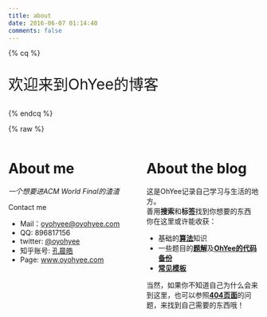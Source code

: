 ```yaml
---
title: about
date: 2016-06-07 01:14:40
comments: false
---
```

{% cq %}
<p style="font-size:30px">欢迎来到OhYee的博客</p>
{% endcq %}

{% raw %}
<style>
    .about_left{ 
        float:left;
        width:45%;
        height:100%;
    }
    .about_right{
        float:right;
        width:45%;
        height:100%;
    }
    .clear {
        clear: both;
    }
    .about_block{
        width:24%;
        height: 100%;
        float: left;
        font-size: 10px;
    }
    .about_block ul{
        margin-left: 0 px;
    }
    .about_block li{
        margin-left: -20px;
    }
    
</style>
<script src="/js/jquery.js"></script>
<div class="about">
    <div class="clear">
    </div>
    <div class="about_left">
        <h1 id="About-me">
            <a href="#About-me" class="headerlink" title="About me"></a>
            About me
        </h1>
        <p>
            <em>
                一个想要进ACM World Final的渣渣
            </em>
        </p>
        <p>
            Contact me
            <ul>
                <li>
                    Mail：<a href="mailto:oyohyee@oyohyee.com" target="_blank" rel="external">oyohyee@oyohyee.com</a>
                </li>
                <li>
                    QQ: 896817156
                </li>
                <li>
                    twitter: <a href="https://twitter.com/OYOhYee" target="_blank" rel="external">@oyohyee</a>
                </li>
                <li>
                    知乎账号: <a href="https://www.zhihu.com/people/kong-chen-hao" target="_blank" rel="external">孔晨皓</a>
                </li>
                <li>
                    Page: <a href="http://www.oyohyee.com">www.oyohyee.com</a>
                </li>
            </ul>
        </p>
    </div>
    <div class="about_right">
        <h1 id="About-the-blog">
            <a href="#About-the-blog" class="headerlink" title="About the blog"></a>
            About the blog
        </h1>
        <p>
            这是OhYee记录自己学习与生活的地方。
            <br>
            善用<strong>搜索</strong>和<strong>标签</strong>找到你想要的东西
            <br>
            你在这里或许能收获：
            <ul>
                <li>
                    基础的<strong><a href="../categories/Algorithm/">算法</a></strong>知识
                </li>
                <li>
                    一些题目的<strong><a href="../categories/Answer/">题解</a></strong>及<strong><a href="https://github.com/OhYee/ACM.github.io" target="_blank" rel="external">OhYee的代码备份</a></strong>
                </li>
                <li>
                    <strong><a href="/templates.html" target="_blank" rel="external">常见模板</a></strong>
                </li>
            </ul>
        </p>
        <p>
            当然，如果你不知道自己为什么会来到这里，也可以参照<strong><a href="/404.html">404页面</a></strong>的问题，来找到自己需要的东西哦！
            <br>
        </p>
    </div>
    <div class="clear">
    </div>
    <div class="about_bottom">
        <div class="about_block">
            <ul>
                <li>
                    我做过什么
                    <ul>
                        <li>
                            <a href="http://www.oyohyee.com/">这个博客</a>
                        </li>
                        <li>
                            <a href="/categories/Answer/">ACM题解</a>
                        </li>
                        <li>
                            <a href="https://github.com/OhYee/ACM.github.io" target="_blank" rel="external">写过的大部分C/C++</a>
                        </li>
                        <li>
                            娱乐性大于实用性的项目
                            <ul>
                                <li>
                                    <a href="https://github.com/ohyee" target="_blank" rel="external">Github</a>
                                </li>
                                <li>
                                    <a href="https://coding.net/u/OhYee" target="_blank" rel="external">Coding</a>
                                </li>
                            </ul>
                        </li>
                    </ul>
                </li>
            </ul>
        </div>
        <div class="about_block">
            <ul>
                <li>
                    我曾经得到过
                    <ul>
                        <li>
                            NOIP复赛二等奖
                        </li>
                    </ul>
                </li>
            </ul>
        </div>
        <div class="about_block">
            <ul>
                <li>
                    我正在学
                    <ul>
                        <li>
                            C++
                        </li>
                        <li>
                            HTML(Div+Css)
                        </li>
                        <li>
                            Javascript
                        </li>
                        <li>
                            Java
                        </li>
                        <li>
                            PHP+Mysql
                        </li>
                    </ul>
                </li>
                <li>
                    我准备学
                    <ul>
                        <li>
                            汇编
                        </li>
                        <li>
                            Python
                        </li>
                    </ul>
                </li>
            </ul>
        </div>
        <div class="about_block">
            <ul>
                <li>
                    My tag
                    <ul>
                        <li>
                            LOVELIVE!
                        </li>
                        <li>
                            C++
                        </li>
                        <li>
                            安徽大学
                        </li>
                        <li>
                            宅
                        </li>
                        <li>
                            ACM
                        </li>
                    </ul>
                </li>
            </ul>
        </div>
        <div class="clear">
        </div>
    </div>
    <div class="clear">
    </div>
    <script>
    $(document).ready(function(){
        $(".friends2").html($(".friends").html());
    });
    </script>
    <h3 id="friends">
            <a href="#friends" class="headerlink" title="friends"></a>
            # 友情链接
    </h3>
    <div class="friends2">
    </div>
</div>
{% endraw %}